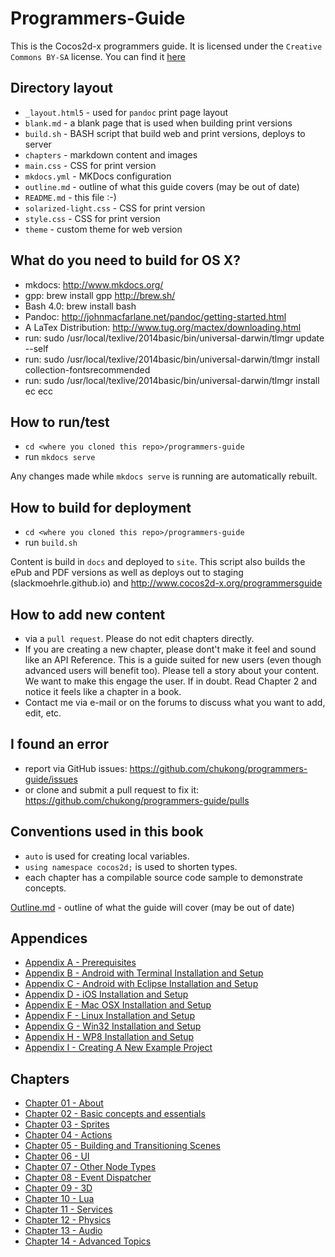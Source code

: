 Programmers-Guide
=================

This is the Cocos2d-x programmers guide. It is licensed under the
`Creative Commons BY-SA` license. You can find it [here]( https://creativecommons.org/licenses/by-sa/4.0/)


## Directory layout

* `_layout.html5` - used for `pandoc` print page layout
* `blank.md` - a blank page that is used when building print versions
* `build.sh` - BASH script that build web and print versions, deploys to server
* `chapters` - markdown content and images
* `main.css` - CSS for print version
* `mkdocs.yml` - MKDocs configuration
* `outline.md` - outline of what this guide covers (may be out of date)
* `README.md` - this file :-)
* `solarized-light.css` - CSS for print version
* `style.css` - CSS for print version
* `theme` - custom theme for web version

## What do you need to build for OS X?

* mkdocs: http://www.mkdocs.org/
* gpp: brew install gpp http://brew.sh/
* Bash 4.0: brew install bash
* Pandoc: http://johnmacfarlane.net/pandoc/getting-started.html
* A LaTex Distribution: http://www.tug.org/mactex/downloading.html
* run: sudo /usr/local/texlive/2014basic/bin/universal-darwin/tlmgr update --self
* run: sudo /usr/local/texlive/2014basic/bin/universal-darwin/tlmgr  install collection-fontsrecommended
* run: sudo /usr/local/texlive/2014basic/bin/universal-darwin/tlmgr install ec ecc

## How to run/test

* `cd <where you cloned this repo>/programmers-guide`
* run `mkdocs serve`

Any changes made while `mkdocs serve` is running are automatically rebuilt.

## How to build for deployment

* `cd <where you cloned this repo>/programmers-guide`
* run `build.sh`

Content is build in `docs` and deployed to `site`. This script also builds the
ePub and PDF versions as well as deploys out to staging (slackmoehrle.github.io)
and http://www.cocos2d-x.org/programmersguide

## How to add new content

* via a `pull request`. Please do not edit chapters directly.
* If you are creating a new chapter, please dont't make it feel and sound like an API Reference. This is a guide suited for new users (even though advanced users will benefit too). Please tell a story about your content. We want to make this engage the user. If in doubt. Read Chapter 2 and notice it feels like a chapter in a book.
* Contact me via e-mail or on the forums to discuss what you want to add, edit, etc.


## I found an error

* report via GitHub issues: https://github.com/chukong/programmers-guide/issues
* or clone and submit a pull request to fix it: https://github.com/chukong/programmers-guide/pulls

## Conventions used in this book

* `auto` is used for creating local variables.
* `using namespace cocos2d;` is used to shorten types.
* each chapter has a compilable source code sample to demonstrate concepts.


[Outline.md](https://github.com/chukong/programmers-guide/blob/v3.3/chapters/outline.md) - outline of what the guide will cover (may be out of date)

Appendices
--------
 - [Appendix A - Prerequisites](https://github.com/chukong/programmers-guide/blob/v3.3/chapters/A.md)
 - [Appendix B - Android with Terminal Installation and Setup](https://github.com/chukong/programmers-guide/blob/v3.3/chapters/B.md)
 - [Appendix C - Android with Eclipse Installation and Setup](https://github.com/chukong/programmers-guide/blob/v3.3/chapters/C.md)
 - [Appendix D - iOS Installation and Setup](https://github.com/chukong/programmers-guide/blob/v3.3/chapters/D.md)
 - [Appendix E - Mac OSX Installation and Setup](https://github.com/chukong/programmers-guide/blob/v3.3/chapters/E.md)
 - [Appendix F - Linux Installation and Setup](https://github.com/chukong/programmers-guide/blob/v3.3/chapters/F.md)
 - [Appendix G - Win32 Installation and Setup](https://github.com/chukong/programmers-guide/blob/v3.3/chapters/G.md)
 - [Appendix H - WP8 Installation and Setup](https://github.com/chukong/programmers-guide/blob/v3.3/chapters/H.md)
 - [Appendix I - Creating A New Example Project](https://github.com/chukong/programmers-guide/blob/v3.3/chapters/I.md)

Chapters
--------
 - [Chapter 01 - About](https://github.com/chukong/programmers-guide/blob/v3.3/chapters/1.md)
 - [Chapter 02 - Basic concepts and essentials](https://github.com/chukong/programmers-guide/blob/v3.3/chapters/2.md)
 - [Chapter 03 - Sprites](https://github.com/chukong/programmers-guide/blob/v3.3/chapters/3.md)
 - [Chapter 04 - Actions](https://github.com/chukong/programmers-guide/blob/v3.3/chapters/4.md)
 - [Chapter 05 - Building and Transitioning Scenes](https://github.com/chukong/programmers-guide/blob/v3.3/chapters/5.md)
 - [Chapter 06 - UI](https://github.com/chukong/programmers-guide/blob/v3.3/drafts/6.md)
 - [Chapter 07 - Other Node Types](https://github.com/chukong/programmers-guide/blob/v3.3/drafts/7.md)
 - [Chapter 08 - Event Dispatcher](https://github.com/chukong/programmers-guide/blob/v3.3/chapters/8.md)
 - [Chapter 09 - 3D](https://github.com/chukong/programmers-guide/blob/v3.3/chapters/9.md)
 - [Chapter 10 - Lua](https://github.com/chukong/programmers-guide/blob/v3.3/drafts/10.md)
 - [Chapter 11 - Services](https://github.com/chukong/programmers-guide/blob/v3.3/drafts/11.md)
 - [Chapter 12 - Physics](https://github.com/chukong/programmers-guide/blob/v3.3/drafts/12.md)
 - [Chapter 13 - Audio](https://github.com/chukong/programmers-guide/blob/v3.3/chapters/13.md)
 - [Chapter 14 - Advanced Topics](https://github.com/chukong/programmers-guide/blob/v3.3/drafts/14.md)
